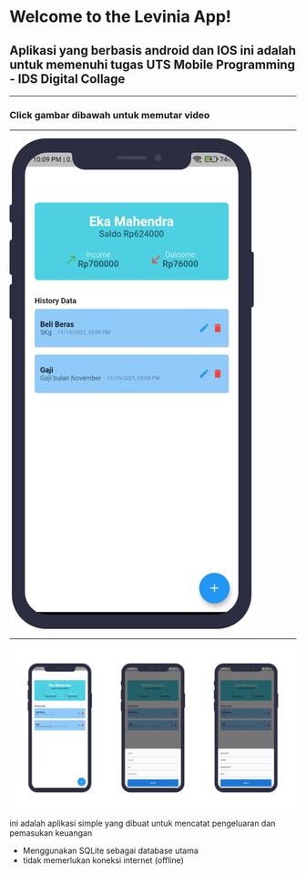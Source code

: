 # **Welcome to the Levinia App!**

## Aplikasi yang berbasis android dan IOS ini adalah untuk  memenuhi tugas UTS Mobile Programming - IDS Digital Collage


***
### Click gambar dibawah untuk memutar video
***
[![Watch the video](https://github.com/mahendra022/Levinia/blob/master/assets/mockup/Home.png)](https://youtu.be/6eekmRYjRQc)

***
![Screen](https://github.com/mahendra022/Levinia/blob/master/assets/mockup/mockup1.png)

ini adalah aplikasi simple yang dibuat untuk mencatat pengeluaran dan pemasukan keuangan

* Menggunakan SQLite sebagai database utama
* tidak memerlukan koneksi internet (offline)

